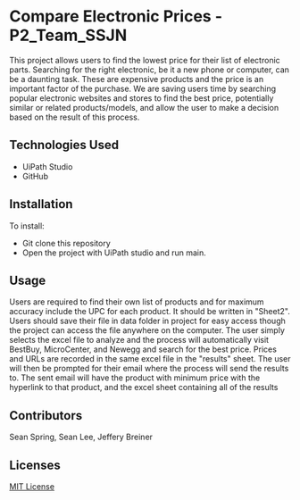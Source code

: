 # Compare Electronic Prices - P2_Team_SSJN
This project allows users to find the lowest price for their list of electronic parts. Searching for the right electronic, be it a new phone or computer, can be a daunting task. These are expensive products and the price is an important factor of the purchase. We are saving users time by searching popular electronic websites and stores to find the best price, potentially similar or related products/models, and allow the user to make a decision based on the result of this process.


## Technologies Used
- UiPath Studio
- GitHub

## Installation
To install:
- Git clone this repository 
- Open the project with UiPath studio and run main.

## Usage
Users are required to find their own list of products and for maximum accuracy include the UPC for each product. It should be written in "Sheet2". Users should save their file in data folder in project for easy access though the project can access the file anywhere on the computer. The user simply selects the excel file to analyze and the process will automatically visit BestBuy, MicroCenter, and Newegg and search for the best price. Prices and URLs are recorded in the same excel file in the "results" sheet. The user will then be prompted for their email where the process will send the results to. The sent email will have the product with minimum price with the hyperlink to that product, and the excel sheet containing all of the results 

## Contributors 
Sean Spring, Sean Lee, Jeffery Breiner 

## Licenses
[MIT License](https://github.com/210329-UTA-SH-UiPath/P2_Team_SSJN/blob/main/LICENSE)